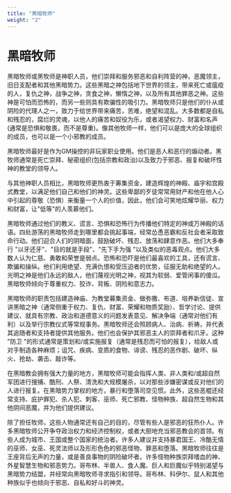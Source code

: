 ```yaml
---
title: "黑暗牧师"
weight: "2"
---
```

# 黑暗牧师

黑暗牧师或黑牧师是神职人员，他们崇拜和服务邪恶和自利阵营的神，恶魔领主，旧日支配者和其他黑暗势力。这些黑暗之神包括地下世界的领主，带来死亡或瘟疫的人，复仇之神，战争之神，贪食之神，懒惰之神，以及所有其他罪恶之神。这些神是可怕而恐怖的，而另一些则具有欺骗性的吸引力。黑暗牧师只是他们的仆从或阴险的代理人之一，致力于给世界带来痛苦，苦难，绝望和混乱。大多数都是自私和残忍的，腐烂的灵魂，以他人的痛苦和奴役为乐，或者渴望权力、财富和名声(通常是恐惧和敬畏，而不是尊重)。像其他牧师一样，他们可以是庞大的全球组织的成员，也可以是一个小邪教的成员。

黑暗牧师最好是作为GM操控的非玩家职业使用。他们是恶人和恶行的煽动者。黑牧师通常是死亡崇拜、秘密组织(包括宗教和政治)以及致力于邪恶、报复和破坏性神的教堂的领导人。

与其他神职人员相比，黑暗牧师更热衷于筹集资金，建造辉煌的神殿、庙宇和宫殿式教堂，以满足他们自己和他们的神灵。这些卑鄙的歹徒常常用财产和他在他人心中引起的尊敬（恐惧）来衡量一个人的价值，因此，他们会可笑地炫耀华丽、权力和财富，让"低等"的人羡慕他们。

黑暗牧师通过他们的教义、谎言、恐惧和恐怖行为传播他们特定的神或万神殿的话语。四处游荡的黑暗牧师走到哪里都会挑起事端，经常怂恿恶霸和反社会者采取致命行动。他们迎合人们的阴暗面，鼓励破坏、残忍、放荡和肆意作恶。他们大多奉行 "以牙还牙"、"目的就是手段"、"先下手为强 "以及类似的恶毒观点。他们大多数人认为仁慈、勇敢和荣誉是弱点。恐怖和恐吓是他们最喜欢的工具，还有谎言、欺骗和操纵。他们利用绝望、充满仇恨和受压迫者的优势，征服无助和绝望的人。光明之神是他们永远的敌人，他们蔑视光明之神，视其为软弱、爱管闲事的傻瓜。黑暗牧师倾向于尊重权力、狡诈、背叛、阴险和意志力。

黑暗牧师的职责包括建造神庙、为教堂募集资金、做弥撒、布道、培养新信徒、宣讲黑暗之神（通常侧重于权力、复仇、财富、荣耀和物质奖励）、哲学讨论、提供建议、就具有宗教、政治和道德意义的问题发表意见、解决争端（通常对他们有利）以及举行宗教仪式等常规事务。黑暗牧师还会照顾病人、治病、祈祷，并代表其追随者和支持者提供其他服务。他们也会保护其邪恶主人的崇拜者和爪牙。这种 "防卫 "的形式通常是策划和/或实施报复（通常是残忍而可怕的报复），给敌人或对手制造各种麻烦；诅咒、疾病、变质的食物、诽谤、残忍的恶作剧、破坏、纵火、抢劫、袭击、敲诈等。

在黑暗教会拥有强大力量的地方，黑暗牧师可能会指挥人类、非人类和/或超自然军团进行搜捕、酷刑、人祭、清洗和大规模屠杀，以对那些涉嫌密谋或反对他们的人进行报复。在黑暗势力掌权的地方，暴行和堕落司空见惯。此外，这些恶棍还经常支持、庇护罪犯、杀人犯、刺客、巫师、死亡邪教、怪物种族、超自然生物和其他阴间恶魔，并为他们提供建议。

除了担任牧师，这些人物通常还有自己的目的，尽管有些人是邪恶的狂热仆人。许多黑暗牧师公开争夺政治权力和经济控制权，或者大胆地充当邪恶教会的首领。有些人成为城市、王国或整个国家的统治者。许多人建议并支持暴君国王、冷酷无情的巫师、女巫、死灵法师以及形形色色的邪恶怪物、罪恶和堕落。黑暗牧师往往是王座背后无声的力量，或是善良事物的阴险破坏者。许多怪物种族崇拜嗜血的神、外星智慧生物和邪恶势力。哥布林、半兽人、食人魔、巨人和巨魔似乎特别渴望与黑暗势力结盟，并经常向黑暗牧师寻求指引和领导。哥布林、科伊尔、鼠人和其他种族似乎也倾向于邪恶、自私和好斗的神灵。